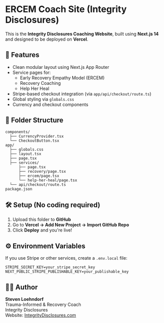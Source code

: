 # ERCEM Coach Site (Integrity Disclosures)

This is the **Integrity Disclosures Coaching Website**, built using **Next.js 14** and designed to be deployed on **Vercel**.

## 🚀 Features
- Clean modular layout using Next.js App Router
- Service pages for:
  - Early Recovery Empathy Model (ERCEM)
  - Recovery Coaching
  - Help Her Heal
- Stripe-based checkout integration (via `app/api/checkout/route.ts`)
- Global styling via `globals.css`
- Currency and checkout components

## 🧩 Folder Structure
```
components/
  ├── CurrencyProvider.tsx
  └── CheckoutButton.tsx
app/
  ├── globals.css
  ├── layout.tsx
  ├── page.tsx
  ├── services/
      ├── page.tsx
      ├── recovery/page.tsx
      ├── ercem/page.tsx
      └── help-her-heal/page.tsx
  └── api/checkout/route.ts
package.json
```

## 🛠️ Setup (No coding required)
1. Upload this folder to **GitHub**
2. Go to **Vercel → Add New Project → Import GitHub Repo**
3. Click **Deploy** and you're live!

## ⚙️ Environment Variables
If you use Stripe or other services, create a `.env.local` file:
```
STRIPE_SECRET_KEY=your_stripe_secret_key
NEXT_PUBLIC_STRIPE_PUBLISHABLE_KEY=your_publishable_key
```

## 🧑‍💼 Author
**Steven Loehndorf**  
Trauma-Informed & Recovery Coach  
Integrity Disclosures  
Website: [IntegrityDisclosures.com](https://integritydisclosures.com)
